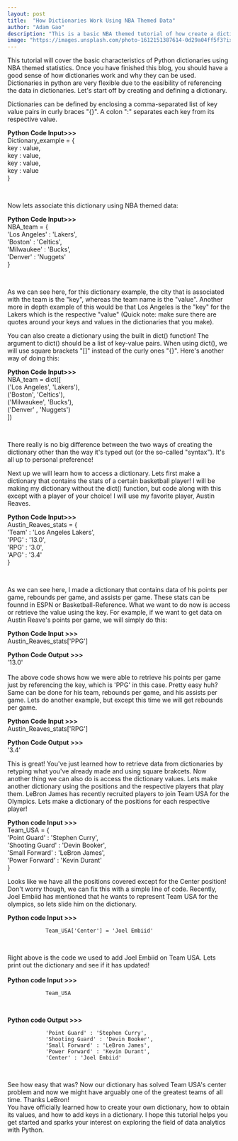 ```yaml
---
layout: post
title:  "How Dictionaries Work Using NBA Themed Data"
author: "Adam Gao"
description: "This is a basic NBA themed tutorial of how create a dictionary."
image: "https://images.unsplash.com/photo-1612151387614-0d29a04ff5f3?ixlib=rb-4.0.3&ixid=M3wxMjA3fDB8MHxwaG90by1wYWdlfHx8fGVufDB8fHx8fA%3D%3D&auto=format&fit=crop&w=1935&q=80"
--- 
```


This tutorial will cover the basic characteristics of Python dictionaries using NBA themed statistics. Once you have finished this blog, you should have a good sense of how dictionaries work and why they can be used. Dictionaries in python are very flexible due to the easibility of referencing the data in dictionaries. Let's start off by creating and defining a dictionary. 

Dictionaries can be defined by enclosing a comma-separated list of key value pairs in curly braces "{}". A colon ":" separates each key from its respective value. 

<strong> Python Code Input>>> </strong> <br>
Dictionary_example = { <br>
                key : value, <br>
                key : value, <br>
                key : value, <br>
                key : value  <br>
}

<br>

Now lets associate this dictionary using NBA themed data:

<strong> Python Code Input>>> </strong> <br>
NBA_team = { <br>
        'Los Angeles' : 'Lakers', <br>
        'Boston' : 'Celtics', <br>
        'Milwaukee' : 'Bucks', <br>
        'Denver' : 'Nuggets' <br>
}

<br>

As we can see here, for this dictionary example, the city that  is associated with the team is the "key", whereas the team name is the "value". Another more in depth example of this would be that Los Angeles is the "key" for the Lakers which is the respective "value" (Quick note: make sure there are quotes around your keys and values in the dictionaries that you make).

You can also create a dictionary using the built in dict() function! The argument to dict() should be a list of key-value pairs. When using dict(), we will use square brackets "[]" instead of the curly ones "{}". Here's another way of doing this: 

<strong> Python Code Input>>> </strong><br>
NBA_team = dict([ <br>
        ('Los Angeles', 'Lakers'), <br>
        ('Boston', 'Celtics'),   
        ('Milwaukee', 'Bucks'),  
        ('Denver' , 'Nuggets') <br>
])

<br>

There really is no big difference between the two ways of creating the dictionary other than the way it's typed out (or the so-called "syntax"). It's all up to personal preference! 

Next up we will learn how to access a dictionary. Lets first make a dictionary that contains the stats of a certain basketball player! I will be making my dictionary without the dict() function, but code along with this except with a player of your choice! I will use my favorite player, Austin Reaves.

<strong> Python Code Input>>> </strong><br>
Austin_Reaves_stats = { <br>
        'Team' : 'Los Angeles Lakers', <br>
        'PPG' : '13.0', <br>
        'RPG' : '3.0', <br>
        'APG' : '3.4' <br>
}

<br>

As we can see here, I made a dictionary that contains data of his points per game, rebounds per game, and assists per game. These stats can be founnd in ESPN or Basketball-Reference. What we want to do now is access or retrieve the value using the key. For example, if we want to get data on Austin Reave's points per game, we will simply do this:

<strong> Python Code Input >>> </strong> <br>
Austin_Reaves_stats['PPG']
<br>

<strong> Python Code Output >>> </strong> <br>
'13.0'
<br>
<br>
The above code shows how we were able to retrieve his points per game just by referencing the key, which is 'PPG' in this case. Pretty easy huh? Same can be done for his team, rebounds per game, and his assists per game. Lets do another example, but except this time we will get rebounds per game. 
<br>

<strong> Python Code Input >>> </strong><br>
Austin_Reaves_stats['RPG']
<br>

<strong> Python Code Output >>> </strong> <br>
'3.4'
<br>

This is great! You've just learned how to retrieve data from dictionaries by retyping what you've already made and using square brakcets. Now another thing we can also do is access the dictionary values. Lets make another dictionary using the positions and the respective players that play them. LeBron James has recently recruited players to join Team USA for the Olympics. Lets make a dictionary of the positions for each respective player!

<strong> Python code Input >>> </strong> <br>
              Team_USA = { <br>
                              'Point Guard' : 'Stephen Curry', <br>
                              'Shooting Guard' : 'Devin Booker', <br>
                              'Small Forward' : 'LeBron James',<br>
                              'Power Forward' : 'Kevin Durant'<br>
              }
<br>

Looks like we have all the positions covered except for the Center position! Don't worry though, we can fix this with a simple line of code. Recently, Joel Embiid has mentioned that he wants to represent Team USA for the olympics, so lets slide him on the dictionary. 

<strong> Python code Input >>> </strong> <br>

                Team_USA['Center'] = 'Joel Embiid'
<br>


Right above is the code we used to add Joel Embiid on Team USA. Lets print out the dictionary and see if it has updated! 
<br>
<br>
<strong> Python code Input >>> </strong> <br>

                Team_USA
<br>

<strong> Python code Output >>> </strong> <br>

                'Point Guard' : 'Stephen Curry', 
                'Shooting Guard' : 'Devin Booker', 
                'Small Forward' : 'LeBron James',
                'Power Forward' : 'Kevin Durant', 
                'Center' : 'Joel Embiid'
<br>

See how easy that was? Now our dictionary has solved Team USA's center problem and now we might have arguably one of the greatest teams of all time. Thanks LeBron! 
<br>
You have officially learned how to create your own dictionary, how to obtain its values, and how to add keys in a dictionary. I hope this tutorial helps you get started and sparks your interest on exploring the field of data analytics with Python. 
